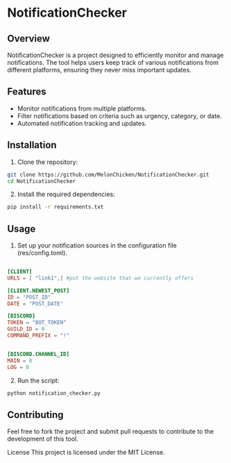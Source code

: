 # NotificationChecker
## Overview
NotificationChecker is a project designed to efficiently monitor and manage notifications. The tool helps users keep track of various notifications from different platforms, ensuring they never miss important updates.

## Features
- Monitor notifications from multiple platforms.
- Filter notifications based on criteria such as urgency, category, or date.
- Automated notification tracking and updates.
  
## Installation
1. Clone the repository:

```bash
git clone https://github.com/MelonChicken/NotificationChecker.git
cd NotificationChecker
```

2. Install the required dependencies:

```bash
pip install -r requirements.txt
```

## Usage

1. Set up your notification sources in the configuration file (res/config.toml).
```toml

[CLIENT]
URLS = [ "link1",] #put the website that we currently offers 

[CLIENT.NEWEST_POST]
ID = "POST_ID"
DATE = "POST_DATE"

[DISCORD]
TOKEN = "BOT_TOKEN"
GUILD_ID = 0
COMMAND_PREFIX = "!"


[DISCORD.CHANNEL_ID]
MAIN = 0
LOG = 0
```
2. Run the script:
```bash
python notification_checker.py
```

## Contributing
Feel free to fork the project and submit pull requests to contribute to the development of this tool.

License
This project is licensed under the MIT License.

